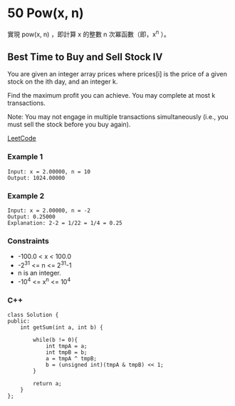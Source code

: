 # 50 Pow(x, n)

實現 pow(x, n) ，即計算 x 的整數 n 次冪函數（即，x<sup>n</sup> ）。

##  Best Time to Buy and Sell Stock IV

You are given an integer array prices where prices[i] is the price of a given stock on the ith day, and an integer k.

Find the maximum profit you can achieve. You may complete at most k transactions.

Note: You may not engage in multiple transactions simultaneously (i.e., you must sell the stock before you buy again).

[LeetCode](https://leetcode.cn/problems/powx-n/)


### Example 1

```
Input: x = 2.00000, n = 10
Output: 1024.00000
```



### Example 2

```
Input: x = 2.00000, n = -2
Output: 0.25000
Explanation: 2-2 = 1/22 = 1/4 = 0.25
```

### Constraints

* -100.0 < x < 100.0
* -2<sup>31</sup> <= n <= 2<sup>31</sup>-1
* n is an integer.
* -10<sup>4</sup> <= x<sup>n</sup> <= 10<sup>4</sup>


### C++ 
```
class Solution {
public:
    int getSum(int a, int b) {
        
        while(b != 0){
            int tmpA = a;
            int tmpB = b;
            a = tmpA ^ tmpB;
            b = (unsigned int)(tmpA & tmpB) << 1;
        }

        return a;
    }
}; 
```
